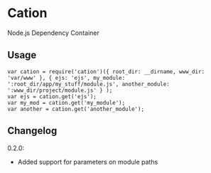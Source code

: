 Cation
======

Node.js Dependency Container

Usage
-----

    var cation = require('cation')({ root_dir: __dirname, www_dir: 'var/www' }, { ejs: 'ejs', my_module: ':root_dir/app/my_stuff/module.js', another_module: ':www_dir/project/module.js' } );  
    var ejs = cation.get('ejs');  
    var my_mod = cation.get('my_module');
    var another = cation.get('another_module');

Changelog
---------

0.2.0:
* Added support for parameters on module paths